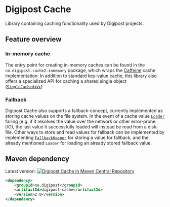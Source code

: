 # Digipost Cache

Library containing caching functionality used by Digipost projects.

## Feature overview

### In-memory cache

The entry point for creating in-memory caches can be found in the
`no.digipost.cache2.inmemory` package, which wraps the
[Caffeine](https://github.com/ben-manes/caffeine) cache implementation.
In addition to standard key-value cache, this library also offers a
specialized API for caching a shared single object
([```SingleCached<V>```](src/main/java/no/digipost/cache2/inmemory/SingleCached.java)).


### Fallback

Digipost Cache also supports a fallback-concept, currently implemented as
storing cache values on the file system. In the event of a cache value
[```Loader```](src/main/java/no/digipost/cache2/loader/Loader.java)
failing (e.g. if it resolves the value over the network or other error-prone I/O),
the last value it successfully loaded will instead be read from a disk-file.
Other ways to store and read values for fallback can be implemented by implementing
[```FallbackKeeper```](src/main/java/no/digipost/cache2/fallback/FallbackKeeper.java)
for storing a value for fallback, and the already mentioned ```Loader``` for
loading an already stored fallback value.


## Maven dependency

Latest version: [![Digipost Cache in Maven Central Repository](https://maven-badges.herokuapp.com/maven-central/no.digipost/digipost-cache/badge.svg?style=flat-square)](https://maven-badges.herokuapp.com/maven-central/no.digipost/digipost-cache)

```xml
<dependency>
    <groupId>no.digipost</groupId>
    <artifactId>digipost-cache</artifactId>
    <version>2.0</version>
</dependency>
```
